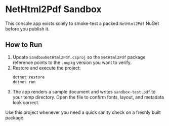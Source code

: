 # NetHtml2Pdf Sandbox

This console app exists solely to smoke-test a packed `NetHtml2Pdf` NuGet before you publish it.

## How to Run

1. Update `SandboxNetHtml2Pdf.csproj` so the `NetHtml2Pdf` package reference points to the `.nupkg` version you want to verify.
2. Restore and execute the project:
   ```bash
   dotnet restore
   dotnet run
   ```
3. The app renders a sample document and writes `sandbox-test.pdf` to your temp directory. Open the file to confirm fonts, layout, and metadata look correct.

Use this project whenever you need a quick sanity check on a freshly built package.
